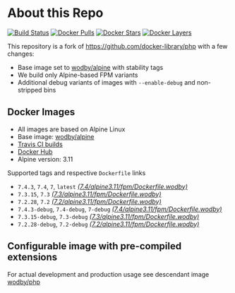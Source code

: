 # About this Repo

[![Build Status](https://travis-ci.org/wodby/base-php.svg?branch=master)](https://travis-ci.org/wodby/base-php)
[![Docker Pulls](https://img.shields.io/docker/pulls/wodby/base-php.svg)](https://hub.docker.com/r/wodby/base-php)
[![Docker Stars](https://img.shields.io/docker/stars/wodby/base-php.svg)](https://hub.docker.com/r/wodby/base-php)
[![Docker Layers](https://images.microbadger.com/badges/image/wodby/base-php.svg)](https://microbadger.com/images/wodby/base-php)

This repository is a fork of https://github.com/docker-library/php with a few changes:

* Base image set to [wodby/alpine](https://github.com/wodby/alpine) with stability tags
* We build only Alpine-based FPM variants
* Additional debug variants of images with `--enable-debug` and non-stripped bins

## Docker Images

* All images are based on Alpine Linux
* Base image: [wodby/alpine](https://github.com/wodby/alpine)
* [Travis CI builds](https://travis-ci.org/wodby/base-php) 
* [Docker Hub](https://hub.docker.com/r/wodby/base-php)
* Alpine version: 3.11

Supported tags and respective `Dockerfile` links

* `7.4.3`, `7.4`, `7`, `latest` [_(7.4/alpine3.11/fpm/Dockerfile.wodby)_]
* `7.3.15`, `7.3` [_(7.3/alpine3.11/fpm/Dockerfile.wodby)_]
* `7.2.28`, `7.2` [_(7.2/alpine3.11/fpm/Dockerfile.wodby)_]
* `7.4.3-debug`, `7.4-debug`, `7-debug` [_(7.4/alpine3.11/fpm/Dockerfile.wodby)_]
* `7.3.15-debug`, `7.3-debug` [_(7.3/alpine3.11/fpm/Dockerfile.wodby)_]
* `7.2.28-debug`, `7.2-debug` [_(7.2/alpine3.11/fpm/Dockerfile.wodby)_]

## Configurable image with pre-compiled extensions

For actual development and production usage see descendant image [wodby/php](https://github.com/wodby/php)

[_(7.4/alpine3.11/fpm/Dockerfile.wodby)_]: https://github.com/wodby/base-php/tree/master/7.4/alpine3.11/fpm/Dockerfile.wodby
[_(7.3/alpine3.11/fpm/Dockerfile.wodby)_]: https://github.com/wodby/base-php/tree/master/7.3/alpine3.11/fpm/Dockerfile.wodby
[_(7.2/alpine3.11/fpm/Dockerfile.wodby)_]: https://github.com/wodby/base-php/tree/master/7.2/alpine3.11/fpm/Dockerfile.wodby
